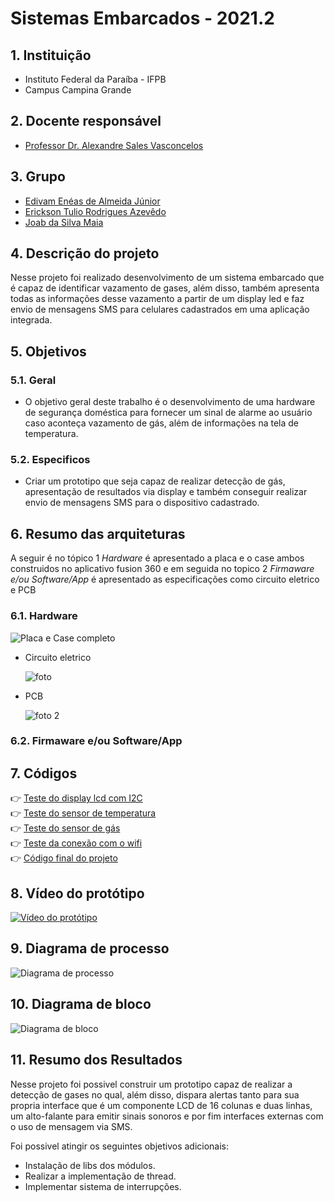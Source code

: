 # Sistemas Embarcados - 2021.2

## 1. Instituição

-   Instituto Federal da Paraíba - IFPB
-   Campus Campina Grande

## 2. Docente responsável

-   [Professor Dr. Alexandre Sales Vasconcelos](https://github.com/alexandresvifpb)

## 3. Grupo

-   [Edivam Enéas de Almeida Júnior](https://github.com/venzel)
-   [Erickson Tulio Rodrigues Azevêdo](https://github.com/Erickson-Eng)
-   [Joab da Silva Maia](https://github.com/JoabMaia)

## 4. Descrição do projeto

Nesse projeto foi realizado desenvolvimento de um sistema embarcado que é capaz de identificar vazamento de gases, além disso, também apresenta todas as informações desse vazamento a partir de um display led e faz envio de mensagens SMS para celulares cadastrados em uma aplicação integrada.

## 5. Objetivos

### 5.1. Geral

-   O objetivo geral deste trabalho é o desenvolvimento de uma hardware de
    segurança doméstica para fornecer um sinal de alarme ao usuário caso aconteça
    vazamento de gás, além de informações na tela de temperatura.

### 5.2. Especificos

-   Criar um prototipo que seja capaz de realizar detecção de gás, apresentação de resultados via display e também conseguir realizar envio de mensagens SMS para o dispositivo cadastrado.

## 6. Resumo das arquiteturas

A seguir é no tópico 1 _Hardware_ é apresentado a placa e o case ambos construidos no aplicativo fusion 360 e em seguida no topico 2 _Firmaware e/ou Software/App_ é apresentado as especificações como circuito eletrico e PCB

### 6.1. Hardware

![Placa e Case completo](https://github.com/Erickson-Eng/sistemas-embarcados/blob/main/hardware/Placa%20e%20case.jpeg)

-   Circuito eletrico

    ![foto](https://github.com/Erickson-Eng/sistemas-embarcados/blob/main/hardware/Foto2.jpeg)

-   PCB

    ![foto 2](https://github.com/Erickson-Eng/sistemas-embarcados/blob/main/hardware/Foto1.jpeg)

### 6.2. Firmaware e/ou Software/App

## 7. Códigos

👉 [Teste do display lcd com I2C](./codes/teste_lcd_I2C/teste_lcd_I2C.ino)<br />
👉 [Teste do sensor de temperatura](./codes/teste_sensor_temperatura/teste_sensor_temperatura.ino)<br />
👉 [Teste do sensor de gás](./codes/teste_sensor-gas/teste_sensor-gas.ino)<br />
👉 [Teste da conexão com o wifi](./codes/teste_wifi/teste_wifi.ino)<br />
👉 [Código final do projeto](./codes/codigo_final_projeto/codigo_final_projeto.ino)

## 8. Vídeo do protótipo

[![Vídeo do protótipo](https://img.youtube.com/vi/XGZ1nPyMRSw/0.jpg)](https://www.youtube.com/watch?v=XGZ1nPyMRSw)

## 9. Diagrama de processo

![Diagrama de processo](./images/diagrama-sensor-v4.png)

## 10. Diagrama de bloco

![Diagrama de bloco](./images/diagrama-bloco.png)

## 11. Resumo dos Resultados

Nesse projeto foi possivel construir um prototipo capaz de realizar a detecção de gases no qual, além disso, dispara alertas tanto para sua propria interface que é um componente LCD de 16 colunas e duas linhas, um alto-falante para emitir sinais sonoros e por fim interfaces externas com o uso de mensagem via SMS.

Foi possivel atingir os seguintes objetivos adicionais:

-   Instalação de libs dos módulos.
-   Realizar a implementação de thread.
-   Implementar sistema de interrupções.

